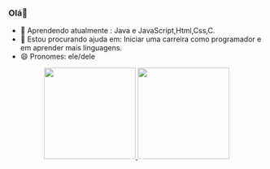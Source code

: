 ###   Olá👋



- 🌱 Aprendendo atualmente : Java e JavaScript,Html,Css,C.
- 🤔 Estou procurando ajuda em: Iniciar uma carreira como programador e em aprender mais linguagens.
- 😄 Pronomes: ele/dele

<div align="center">
  <a href="https://github.com/Arthcode08">
  <img height="180em" src="https://github-readme-stats.vercel.app/api?username=rafaballerini&show_icons=true&theme=dracula&include_all_commits=true&count_private=true"/>
  <img height="180em" src="https://github-readme-stats.vercel.app/api/top-langs/?username=rafaballerini&layout=compact&langs_count=7&theme=dracula"/>
</div>
